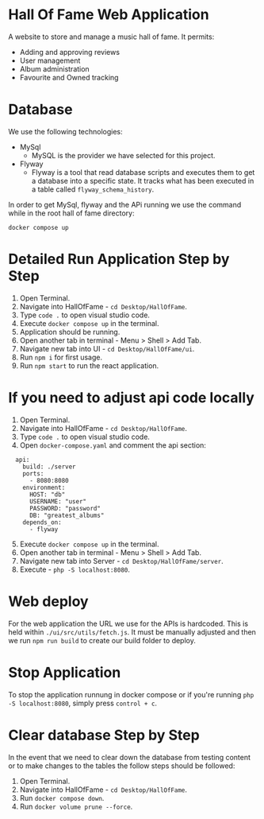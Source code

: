 # Hall Of Fame Web Application
A website to store and manage a music hall of fame. It permits:
- Adding and approving reviews
- User management
- Album administration
- Favourite and Owned tracking

# Database
We use the following technologies:
- MySql
    - MySQL is the provider we have selected for this project.
- Flyway
    - Flyway is a tool that read database scripts and executes them to get a database into a specific state. It tracks what has been executed in a table called `flyway_schema_history`.

In order to get MySql, flyway and the APi running we use the command while in the root hall of fame directory:

```
docker compose up
```

# Detailed Run Application Step by Step

1. Open Terminal.
2. Navigate into HallOfFame - `cd Desktop/HallOfFame`.
3. Type `code .` to open visual studio code.
4. Execute `docker compose up` in the terminal.
5. Application should be running.
6. Open another tab in terminal - Menu > Shell > Add Tab.
7. Navigate new tab into UI - `cd Desktop/HallOfFame/ui`.
8. Run `npm i` for first usage.
9. Run `npm start` to run the react application.

# If you need to adjust api code locally

1. Open Terminal.
2. Navigate into HallOfFame - `cd Desktop/HallOfFame`.
3. Type `code .` to open visual studio code.
4. Open `docker-compose.yaml` and comment the api section:
```
  api:
    build: ./server
    ports:
      - 8080:8080
    environment:
      HOST: "db"
      USERNAME: "user"
      PASSWORD: "password"
      DB: "greatest_albums"
    depends_on:
      - flyway
```
5. Execute `docker compose up` in the terminal.
6. Open another tab in terminal - Menu > Shell > Add Tab.
7. Navigate new tab into Server - `cd Desktop/HallOfFame/server`.
8. Execute - `php -S localhost:8080`.

# Web deploy
For the web application the URL we use for the APIs is hardcoded. This is held within `./ui/src/utils/fetch.js`. It must be manually adjusted and then we run `npm run build` to create our build folder to deploy.

# Stop Application

To stop the application runnung in docker compose or if you're running `php -S localhost:8080`, simply press `control + c`.

# Clear database Step by Step

In the event that we need to clear down the database from testing content or to make changes to the tables the follow steps should be followed:

1. Open Terminal.
2. Navigate into HallOfFame - `cd Desktop/HallOfFame`.
3. Run `docker compose down`.
4. Run `docker volume prune --force`.